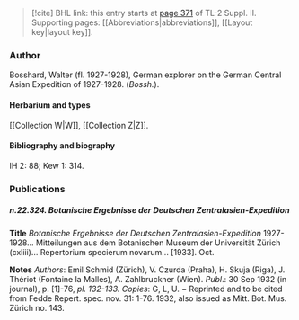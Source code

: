 > [!cite] BHL link: this entry starts at [page 371](https://www.biodiversitylibrary.org/item/103859#page/381/mode/1up) of TL-2 Suppl. II.
> Supporting pages: [[Abbreviations|abbreviations]], [[Layout key|layout key]].

### Author

Bosshard, Walter (fl. 1927-1928), German explorer on the German Central Asian Expedition of 1927-1928. (*Bossh.*).

#### Herbarium and types

[[Collection W|W]], [[Collection Z|Z]].

#### Bibliography and biography

IH 2: 88; Kew 1: 314.

### Publications

##### n.22.324. Botanische Ergebnisse der Deutschen Zentralasien-Expedition

**Title**
*Botanische Ergebnisse der Deutschen Zentralasien-Expedition* 1927-1928... Mitteilungen aus dem Botanischen Museum der Universität Zürich (cxliii)... Repertorium specierum novarum... \[1933\]. Oct.

**Notes**
*Authors*: Emil Schmid (Zürich), V. Czurda (Praha), H. Skuja (Riga), J. Thériot (Fontaine la Malles), A. Zahlbruckner (Wien).
*Publ*.: 30 Sep 1932 (in journal), p. \[1\]-76, *pl. 132-133.* *Copies*: G, L, U. − Reprinted and to be cited from Fedde Repert. spec. nov. 31: 1-76. 1932, also issued as Mitt. Bot. Mus. Zürich no. 143.

